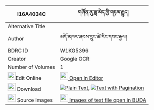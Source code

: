 |I16A4034C|གཞོན་ནུ་ཟླ་མེད་ཀྱི་གཏམ་རྒྱུད། 
| --- | --- 
|Alternative Title |
|Author| མདོ་མཁར་ཞབས་དྲུང་ཚེ་རིང་དབང་རྒྱལ།
|BDRC ID | W1KG5396
|Creator | Google OCR
|Number of Volumes| 1
|<img width="25" src="https://img.icons8.com/color/25/000000/edit-property.png">Edit Online| [<img width="25" src="https://avatars.githubusercontent.com/u/45091458?s=200&v=4"> Open in Editor](http://editor.openpecha.org/I16A4034C)
|<img width="25" src="https://img.icons8.com/fluent/48/000000/download-2.png"/>  Download | [![](https://img.icons8.com/color/20/000000/txt.png)Plain Text](https://github.com/Openpecha/I16A4034C/releases/download/v1/shyonnu_da_me_kyi_tamgyu_plain_I16A4034C.zip), [![](https://img.icons8.com/color/20/000000/txt.png)Text with Pagination](https://github.com/Openpecha/I16A4034C/releases/download/v1/shyonnu_da_me_kyi_tamgyu_pages_I16A4034C.zip)
|<img width="25" src="https://img.icons8.com/plasticine/100/000000/pictures-folder.png"/>  Source Images | [<img width="25" src="https://library.bdrc.io/icons/BUDA-small.svg"> Images of text file open in BUDA](https://library.bdrc.io/show/bdr:W1KG5396)